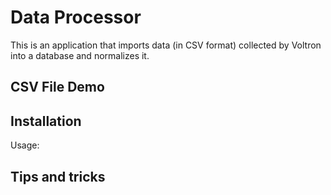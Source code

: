 # Data Processor 


This is an application that imports data (in CSV format) collected by Voltron into a database and normalizes it.


## CSV File Demo


## Installation


Usage:

  

## Tips and tricks

